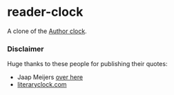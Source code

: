# reader-clock
A clone of the [Author clock](https://www.kickstarter.com/projects/1195310640/author-clock-a-novel-way-to-tell-time?ref=discovery&amp;term=author%20clock).

### Disclaimer
Huge thanks to these people for publishing their quotes:
- Jaap Meijers  [over here](https://www.instructables.com/Literary-Clock-Made-From-E-reader/)
- [literaryclock.com](http://literaryclock.com)
